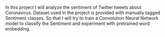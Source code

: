 In this project I will analyze the sentiment of Twitter tweets about Coronavirus. Dataset used in the project is provided with manually tagged Sentiment classes. So that I will try to train a Convolution Neural Network model to classify the Sentiment and experiment with pretrained word embedding.
